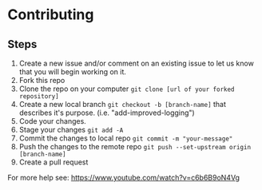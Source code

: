 # Contributing

## Steps
1. Create a new issue and/or comment on an existing issue to let us know that you will begin working on it.
2. Fork this repo
3. Clone the repo on your computer `git clone [url of your forked repository]`
4. Create a new local branch `git checkout -b [branch-name]` that describes it's purpose. (i.e. "add-improved-logging")
5. Code your changes.
6. Stage your changes `git add -A`
7. Commit the changes to local repo `git commit -m "your-message"`
8. Push the changes to the remote repo `git push --set-upstream origin [branch-name]`
9. Create a pull request

For more help see: https://www.youtube.com/watch?v=c6b6B9oN4Vg